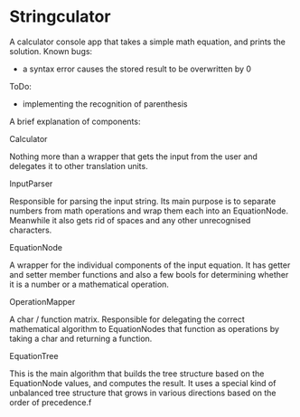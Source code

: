 # Stringculator
A calculator console app that takes a simple math equation, and prints the solution.
Known bugs:
- a syntax error causes the stored result to be overwritten by 0

ToDo:
- implementing the recognition of parenthesis


A brief explanation of components:

Calculator

Nothing more than a wrapper that gets the input from the user and delegates it to other translation units.

InputParser

Responsible for parsing the input string. Its main purpose is to separate numbers from math operations and wrap them each into an EquationNode. Meanwhile it also gets rid of spaces and any other unrecognised characters.

EquationNode

A wrapper for the individual components of the input equation. It has getter and setter member functions and also a few bools for determining whether it is a number or a mathematical operation.

OperationMapper

A char / function matrix. Responsible for delegating the correct mathematical algorithm to EquationNodes that function as operations by taking a char and returning a function.

EquationTree

This is the main algorithm that builds the tree structure based on the EquationNode values, and computes the result. It uses a special kind of unbalanced tree structure that grows in various directions based on the order of precedence.f
